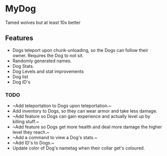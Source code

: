 # MyDog
Tamed wolves but at least 10x better

## Features
*	Dogs teleport upon chunk-unloading, so the Dogs can follow their owner. Requires the Dog to not sit.
*	Randomly generated names.
*	Dog Stats.
*	Dog Levels and stat improvements
*	Dog list
*	Dog ID's

### TODO
*	~Add teleportation to Dogs upon teleportation.~
*	Add inventory to Dogs, so they can wear armor and take less damage.
*	~Add feature so Dogs can gain experience and actually level up by killing stuff.~
*	~Add feature so Dogs get more health and deal more damage the higher level they reach.~
*	~Add a command to view a Dog's stats.~
*	~Add ID's to Dogs.~
*	Update color of Dog's nametag when their collar get's coloured.
